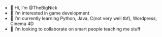 - 👋 Hi, I’m @TheBigNick
- 👀 I’m interested in game development
- 🌱 I’m currently learning Python, Java, C(not very well tbf), Wordpress, Cinema 4D
- 💞️ I’m looking to collaborate on smart people teaching me stuff


